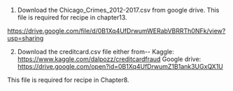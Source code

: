 1) Download the Chicago_Crimes_2012-2017.csv from google drive. This file is required for recipe in chapter13.

https://drive.google.com/file/d/0B1Xq4UfDrwumWERabVBRRTh0NFk/view?usp=sharing


2) Download the creditcard.csv file either from-- 
Kaggle: https://www.kaggle.com/dalpozz/creditcardfraud
Google drive: https://drive.google.com/open?id=0B1Xq4UfDrwumZ1B1ank3UGxQX1U

This file is required for recipe in Chapter8.


